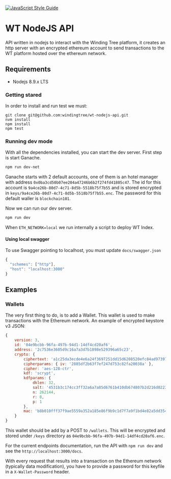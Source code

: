 [![JavaScript Style Guide](https://img.shields.io/badge/code_style-standard-brightgreen.svg)](https://standardjs.com)
# WT NodeJS API
API written in nodejs to interact with the Winding Tree platform, it creates an
http server with an encrypted ethereum account to send transactions to the WT
platform hosted over the ethereum network.

## Requirements
- Nodejs 8.9.x LTS

### Getting stared
In order to install and run test we must:
```
git clone git@github.com:windingtree/wt-nodejs-api.git
nvm install
npm install
npm test
```

### Running dev mode
With all the dependencies installed, you can start the dev server.
First step is start Ganache.
```bash
npm run dev-net
```

Ganache starts with 2 default accounts, one of them is an hotel manager with address `0x0ba3cd50b07ee204a47246b6b2f274fd41805c47`.
The id for this account is `9a4ce26b-80d7-4c71-8d5b-5518b75f7b55` and is stored
encrypted in `keys/9a4ce26b-80d7-4c71-8d5b-5518b75f7b55.enc`.
The password for this default waller is `blockchain101`.

Now we can run our dev server.
```bash
npm run dev
```
When `ETH_NETWORK=local` we run internally a script to deploy WT Index.

#### Using local swagger

To use Swagger pointing to localhost, you must update `docs/swagger.json`

```javascript
{
  "schemes": ["http"],
  "host": "localhost:3000"
}

```


## Examples
### Wallets
The very first thing to do, is to add a Wallet. This wallet is used to make
transactions with the Ethereum network. An example of encrypted keystore v3
JSON:
```javaScript
{
    version: 3,
    id: '04e9bcbb-96fa-497b-94d1-14df4cd20af6',
    address: '2c7536e3605d9c16a7a3d7b1898e529396a65c23',
    crypto: {
        ciphertext: 'a1c25da3ecde4e6a24f3697251dd15d6208520efc84ad97397e906e6df24d251',
        cipherparams: { iv: '2885df2b63f7ef247d753c82fa20038a' },
        cipher: 'aes-128-ctr',
        kdf: 'scrypt',
        kdfparams: {
            dklen: 32,
            salt: '4531b3c174cc3ff32a6a7a85d6761b410db674807b2d216d022318ceee50be10',
            n: 262144,
            r: 8,
            p: 1
        },
        mac: 'b8b010fff37f9ae5559a352a185e86f9b9c1d7f7a9f1bd4e82a5dd35468fc7f6'
    }
}
```

This wallet should be add by a POST to `/wallets`. This will be encrypted and
stored under `/keys` directory as `04e9bcbb-96fa-497b-94d1-14df4cd20af6.enc`.




For the current endpoints documentation, run the API with `npm run dev` and see the `http://localhost:3000/docs`.

With every request that results into a transaction on the Ethereum network (typically data modification),
you have to provide a password for this keyfile in a `X-Wallet-Password` header.
